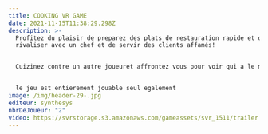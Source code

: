 ```yaml
---
title: COOKING VR GAME
date: 2021-11-15T11:38:29.298Z
description: >-
  Profitez du plaisir de preparez des plats de restauration rapide et de
  rivaliser avec un chef et de servir des clients affamés!


  Cuizinez contre un autre joueuret affrontez vous pour voir qui a le meilleur score au classement.


  le jeu est entierement jouable seul egalement
image: /img/header-29-.jpg
editeur: synthesys
nbrDeJoueur: "2"
video: https://svrstorage.s3.amazonaws.com/gameassets/svr_1511/trailer.webm
---
```

